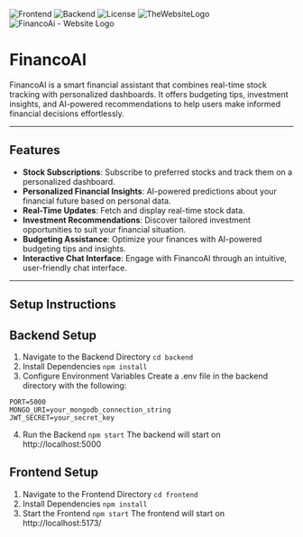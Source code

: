 ![Frontend](https://img.shields.io/badge/Frontend-React.js%20-green.svg)
![Backend](https://img.shields.io/badge/Backend-Node.js%20-orange.svg)
![License](https://img.shields.io/badge/license-Apache_2.0-red.svg)
![TheWebsiteLogo](https://github.com/user-attachments/assets/e818d50b-37e8-40e1-a980-5a21d87c3d6f)
![FinancoAi - Website Logo](https://github.com/user-attachments/assets/1cec3f42-ce6c-4e5a-9490-623c2a6e1dbd)



# FinancoAI

FinancoAI is a smart financial assistant that combines real-time stock tracking with personalized dashboards. It offers budgeting tips, investment insights, and AI-powered recommendations to help users make informed financial decisions effortlessly.

---

## Features

- **Stock Subscriptions**: Subscribe to preferred stocks and track them on a personalized dashboard.
- **Personalized Financial Insights**: AI-powered predictions about your financial future based on personal data.
- **Real-Time Updates**: Fetch and display real-time stock data.
- **Investment Recommendations**: Discover tailored investment opportunities to suit your financial situation.
- **Budgeting Assistance**: Optimize your finances with AI-powered budgeting tips and insights.
- **Interactive Chat Interface**: Engage with FinancoAI through an intuitive, user-friendly chat interface.


---

## Setup Instructions

## Backend Setup
1. Navigate to the Backend Directory
```cd backend```
2. Install Dependencies
``` npm install ```
3. Configure Environment Variables
Create a .env file in the backend directory with the following:
```
PORT=5000
MONGO_URI=your_mongodb_connection_string
JWT_SECRET=your_secret_key
```
4. Run the Backend
``` npm start ```
The backend will start on http://localhost:5000


## Frontend Setup
1. Navigate to the Frontend Directory
``` cd frontend ```
2. Install Dependencies
``` npm install ```
3. Start the Frontend
``` npm start ```
The frontend will start on http://localhost:5173/

## 
